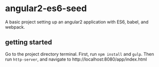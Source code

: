 # angular2-es6-seed

A basic project setting up an angular2 application with ES6, babel, and webpack. 

## getting started

Go to the project directory terminal.
First, run `npm install` and `gulp`.
Then run `http-server`, and navigate to http://localhost:8080/app/index.html
